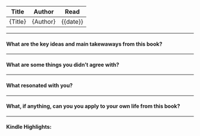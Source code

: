 |Title       |Author       |Read       |
|------------|-------------|-----------|
|{Title}     |{Author}     |{{date}}   |

----

#### What are the key ideas and main takewaways from this book?

----
#### What are some things you didn’t agree with?

----
#### What resonated with you?

----
#### What, if anything, can you you apply to your own life from this book?

----
#### Kindle Highlights:
